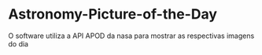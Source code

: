 # Astronomy-Picture-of-the-Day
O software utiliza a API APOD da nasa para mostrar as respectivas imagens do dia
